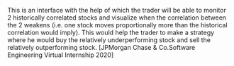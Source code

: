 This is an interface with the help of which the trader will be able to monitor 2 historically correlated stocks and visualize when the correlation between the 2 weakens (i.e. one stock moves proportionally more than the historical correlation would imply). This would help the trader to make a strategy where he would buy the relatively underperforming stock and sell the relatively outperforming stock. [JPMorgan Chase & Co.Software Engineering Virtual Internship 2020]
